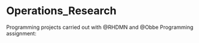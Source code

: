 # Operations_Research
Programming projects carried out with @RHDMN and @Obbe
Programming assignment:
